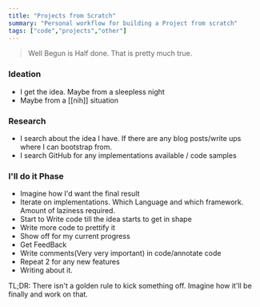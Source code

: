 ```yaml
---
title: "Projects from Scratch"
summary: "Personal workflow for building a Project from scratch"
tags: ["code","projects","other"]
---
```


> Well Begun is Half done. That is pretty much true.

### Ideation
- I get the idea. Maybe from a sleepless night
- Maybe from a [[nih]] situation

### Research
- I search about the idea I have. If there are any blog posts/write ups where I can bootstrap from. 
- I search GitHub for any implementations available / code samples

### I'll do it Phase
- Imagine how I'd want the final result
- Iterate on implementations. Which Language and which framework. Amount of laziness required.
- Start to Write code till the idea starts to get in shape
- Write more code to prettify it
- Show off for my current progress
- Get FeedBack
- Write comments(Very very important) in code/annotate code
- Repeat 2 for any new features
- Writing about it.


TL;DR: There isn't a golden rule to kick something off. Imagine how it'll be finally and work on that. 


